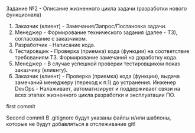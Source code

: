 Задание №2 - Описание жизненного цикла задачи (разработки нового функционала)

1. Заказчик (клиент) - Замечания/Запрос/Постановка задачи.
2. Менеджер - Формирование технического задания (далее - ТЗ), согласование с заказчиком.
3. Разработчик - Написание кода.
4. Тестировщик - Проверка (приемка) кода (функции) на соответствие требованиям ТЗ. Формирование замечаний на доработку кода.
5. Менеджер - В случае успешной проверки тестировщиком показ заказчику (клиенту).
6. Заказчик (клиент) - Проверка (приемка) кода (функции), выдача замечаний менеджеру (переход к п.1) до устранения.
Инженер DevOps - Налаживает, автоматизирует и поддерживает связи на всех этапах жизненного цикла разработки и эксплуатации ПО. 

first commit

Second commit
	В .gitignore будут указаны файлы и/или шаблоны, которые не будут добавляться в отслеживание git!
